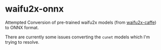 # waifu2x-onnx

Attempted Conversion of pre-trained waifu2x models (from [waifu2x-caffe](https://github.com/lltcggie/waifu2x-caffe)) to ONNX format.

There are currently some issues converting the `cunet` models which I'm trying to resolve.
